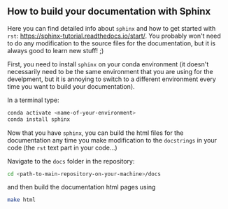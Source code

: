 ## How to build your documentation with Sphinx

Here you can find detailed info about `sphinx` and how to get started with `rst`: <https://sphinx-tutorial.readthedocs.io/start/>. You probably won't need to do any modification to the source files for the documentation, but it is always good to learn new stuff! ;)

First, you need to install `sphinx` on your conda environment (it doesn't necessarily need to be the same environment that you are using for the develpment, but it is annoying to switch to a different environment every time you want to build your documentation).

In a terminal type:

```bash
conda activate <name-of-your-environment>
conda install sphinx
```

Now that you have `sphinx`, you can build the html files for the documentation any time you make modification to the `docstrings` in your code (the `rst` text part in your code...)

Navigate to the `docs` folder in the repository:

```bash
cd <path-to-main-repository-on-your-machine>/docs
```

and then build the documentation html pages using

```bash
make html
```
